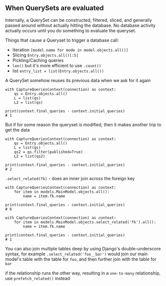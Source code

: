 ## When QuerySets are evaluated

Internally, a QuerySet can be constructed, filtered, sliced, and generally passed around without actually hitting the database. No database activity actually occurs until you do something to evaluate the queryset.

Things that cause a Queryset to trigger a database call:
- Iteration `[model.name for mode in model.objects.all()]`
- Slicing `Entry.objects.all()[:5]`
- Pickling/Caching queries
- `len()` but it's more efficient to use `.count()`
- list `entry_list = list(Entry.objects.all())`


A QuerySet somehow reuses its previous data when we ask for it again
```
with CaptureQueriesContext(connection) as context:
    qs = Entry.objects.all()
    L = list(qs)
    L2 = list(qs)

print(context.final_queries - context.initial_queries)
# 1
```

But if for some reason the queryset is modified, then it makes another trip to get the data
```
with CaptureQueriesContext(connection) as context:
    qs = Entry.objects.all()
    L = list(qs)
    qs2 = qs.filter(published=True)
    L2 = list(qs2)

print(context.final_queries - context.initial_queries)
# 2
```

`.select_related(fk)` - does an inner join across the foreign key

```
with CaptureQueriesContext(connection) as context:
    for item in models.MainModel.objects.all():
        name = item.fk.name

print(context.final_queries - context.initial_queries)
# 6
```

```
with CaptureQueriesContext(connection) as context:
    for item in models.MainModel.objects.select_related('fk').all():
        name = item.fk.name

print(context.final_queries - context.initial_queries)
# 1
```

You can also join multiple tables deep by using Django's double-underscore syntax, for example `.select_related('foo__bar')` would join our main model's table with the table for `foo`, and then further join with the table for `bar`

if the relationship runs the other way, resulting in a `one-to-many` relationship, use `prefetch_related()` instead

